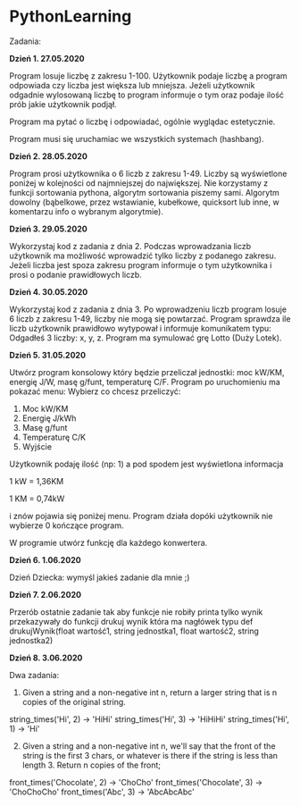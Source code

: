 # PythonLearning

Zadania:

**Dzień 1. 27.05.2020**

Program losuje liczbę z zakresu 1-100. Użytkownik podaje liczbę a program odpowiada czy liczba jest większa lub mniejsza. Jeżeli użytkownik odgadnie wylosowaną liczbę to program informuje o tym oraz podaje ilość prób jakie użytkownik podjął.

Program ma pytać o liczbę i odpowiadać, ogólnie wyglądac estetycznie.

Program musi się uruchamiac we wszystkich systemach (hashbang).

**Dzień 2. 28.05.2020**

Program prosi użytkownika o 6 liczb z zakresu 1-49. Liczby są wyświetlone poniżej w kolejności od najmniejszej do największej. Nie korzystamy z funkcji sortowania pythona, algorytm sortowania piszemy sami. Algorytm dowolny (bąbelkowe, przez wstawianie, kubełkowe, quicksort lub inne, w komentarzu info o wybranym algorytmie).

**Dzień 3. 29.05.2020**

Wykorzystaj kod z zadania z dnia 2. Podczas wprowadzania liczb użytkownik ma możliwość wprowadzić tylko liczby z podanego zakresu. Jeżeli liczba jest spoza zakresu program informuje o tym użytkownika i prosi o podanie prawidłowych liczb.

**Dzień 4. 30.05.2020**

Wykorzystaj kod z zadania z dnia 3. Po wprowadzeniu liczb program losuje 6 liczb z zakresu 1-49, liczby nie mogą się powtarzać. Program sprawdza ile liczb użytkownik prawidłowo wytypował i informuje komunikatem typu: Odgadłeś 3 liczby: x, y, z. Program ma symulować grę Lotto (Duży Lotek).

**Dzień 5. 31.05.2020**

Utwórz program konsolowy który będzie przeliczał jednostki: moc kW/KM, energię J/W, masę g/funt, temperaturę C/F.
Program po uruchomieniu ma pokazać menu:
Wybierz co chcesz przeliczyć:
1. Moc kW/KM
2. Energię J/kWh
3. Masę g/funt
4. Temperaturę C/K
0. Wyjście

Użytkownik podaję ilość (np: 1) a pod spodem jest wyświetlona informacja

1 kW = 1,36KM

1 KM = 0,74kW

i znów pojawia się poniżej menu. Program działa dopóki użytkownik nie wybierze 0 kończące program.

W programie utwórz funkcję dla każdego konwertera.

**Dzień 6. 1.06.2020**

Dzień Dziecka: wymyśl jakieś zadanie dla mnie ;)

**Dzień 7. 2.06.2020**

Przerób ostatnie zadanie tak aby funkcje nie robiły printa tylko wynik przekazywały do funkcji drukuj wynik która ma nagłówek typu def drukujWynik(float wartość1, string jednostka1, float wartość2, string jednostka2)

**Dzień 8. 3.06.2020**

Dwa zadania:
1. Given a string and a non-negative int n, return a larger string that is n copies of the original string.

string_times('Hi', 2) → 'HiHi'
string_times('Hi', 3) → 'HiHiHi'
string_times('Hi', 1) → 'Hi'


2. Given a string and a non-negative int n, we'll say that the front of the string is the first 3 chars, or whatever is there if the string is less than length 3. Return n copies of the front;

front_times('Chocolate', 2) → 'ChoCho'
front_times('Chocolate', 3) → 'ChoChoCho'
front_times('Abc', 3) → 'AbcAbcAbc'
